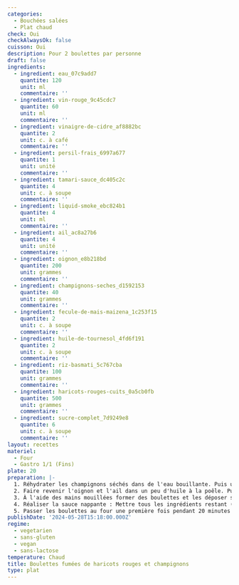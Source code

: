 ```yaml
---
categories:
  - Bouchées salées
  - Plat chaud
check: Oui
checkAlwaysOk: false
cuisson: Oui
description: Pour 2 boulettes par personne
draft: false
ingredients:
  - ingredient: eau_07c9add7
    quantite: 120
    unit: ml
    commentaire: ''
  - ingredient: vin-rouge_9c45cdc7
    quantite: 60
    unit: ml
    commentaire: ''
  - ingredient: vinaigre-de-cidre_af8882bc
    quantite: 2
    unit: c. à café
    commentaire: ''
  - ingredient: persil-frais_6997a677
    quantite: 1
    unit: unité
    commentaire: ''
  - ingredient: tamari-sauce_dc405c2c
    quantite: 4
    unit: c. à soupe
    commentaire: ''
  - ingredient: liquid-smoke_ebc824b1
    quantite: 4
    unit: ml
    commentaire: ''
  - ingredient: ail_ac8a27b6
    quantite: 4
    unit: unité
    commentaire: ''
  - ingredient: oignon_e8b218bd
    quantite: 200
    unit: grammes
    commentaire: ''
  - ingredient: champignons-seches_d1592153
    quantite: 40
    unit: grammes
    commentaire: ''
  - ingredient: fecule-de-mais-maizena_1c253f15
    quantite: 2
    unit: c. à soupe
    commentaire: ''
  - ingredient: huile-de-tournesol_4fd6f191
    quantite: 2
    unit: c. à soupe
    commentaire: ''
  - ingredient: riz-basmati_5c767cba
    quantite: 100
    unit: grammes
    commentaire: ''
  - ingredient: haricots-rouges-cuits_0a5cb0fb
    quantite: 500
    unit: grammes
    commentaire: ''
  - ingredient: sucre-complet_7d9249e8
    quantite: 6
    unit: c. à soupe
    commentaire: ''
layout: recettes
materiel:
  - Four
  - Gastro 1/1 (Fins)
plate: 20
preparation: |-
  1. Réhydrater les champignons séchés dans de l'eau bouillante. Puis utiliser cette eau pour cuire le riz. Hacher finement les champignons. Hacher finement l'oignon et l'ail.
  2. Faire revenir l'oignon et l'ail dans un peu d'huile à la poêle. Puis ajouter les champignons, mélanger. Enfin, ajouter les haricots, le riz, le liquid smoke, la moitié du tamari. Laisser légèrement refroidir et ajouter le persil haché. Puis mixer le tout au robot avec la lame S. Presser plusieurs fois sur le bouton pulse afin d'obtenir une farce hachée mais pas complètement lisse.
  3. À l'aide des mains mouillées former des boulettes et les déposer sur une plaque recouverte de papier sulfurisé.
  4. Réaliser la sauce nappante : Mettre tous les ingrédients restant (dont le reste du tamari) dans une casserole et mélanger correctement. Porter doucement à ébullition sur feu moyen sans cesser de remuer avec un fouet. Quand la sauce a épaissi, couper le feu.
  5. Passer les boulettes au four une première fois pendant 20 minutes à 180°C, puis les badigeonner de sauce nappante. Les repasser au four 20 minutes à 180°C.
publishDate: '2024-05-28T15:18:00.000Z'
regime:
  - vegetarien
  - sans-gluten
  - vegan
  - sans-lactose
temperature: Chaud
title: Boulettes fumées de haricots rouges et champignons
type: plat
---
```



